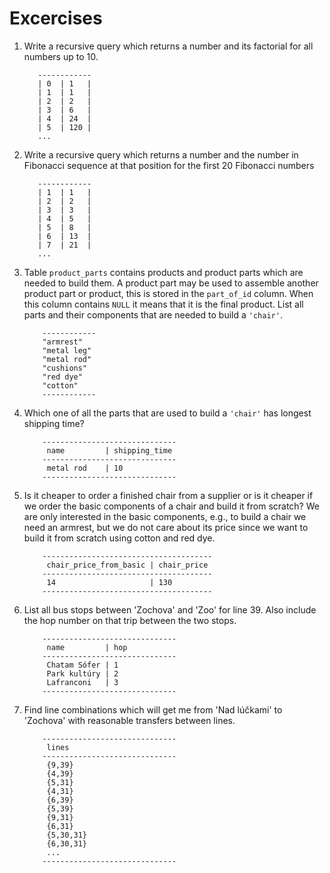 # Excercises

1. Write a recursive query which returns a number and its factorial for all
   numbers up to 10.

   ```
      ------------
      | 0  | 1   |
      | 1  | 1   |
      | 2  | 2   |
      | 3  | 6   |
      | 4  | 24  |
      | 5  | 120 |
      ...
   
   ```

2. Write a recursive query which returns a number and the number in Fibonacci
   sequence at that position for the first 20 Fibonacci numbers

   ```
      ------------
      | 1  | 1   |
      | 2  | 2   |
      | 3  | 3   |
      | 4  | 5   |
      | 5  | 8   |
      | 6  | 13  |
      | 7  | 21  |
      ...
   
   ```

3. Table `product_parts` contains products and product parts which are needed to build them. A product part may be used to assemble another product part or product, this is stored in the `part_of_id` column. When this column contains `NULL` it means that it is the final product. List all parts and their components that are needed to build a `'chair'`.

   ```
       ------------
       "armrest"
       "metal leg"
       "metal rod"
       "cushions"
       "red dye"
       "cotton"
       ------------
   ```

4. Which one of all the parts that are used to build a `'chair'` has longest shipping time?

   ```
       ------------------------------
        name         | shipping_time
       ------------------------------
        metal rod    | 10
       ------------------------------    
   ```

5. Is it cheaper to order a finished chair from a supplier or is it cheaper if we order the basic components of a chair and build it from scratch? We are only interested in the basic components, e.g., to build a chair we need an armrest, but we do not care about its price since we want to build it from scratch using cotton and red dye.

   ```
       --------------------------------------
        chair_price_from_basic | chair_price
       --------------------------------------
        14                     | 130          
       --------------------------------------
   ```

6. List all bus stops between 'Zochova' and 'Zoo' for line 39. Also include the hop number on that trip between the two stops.

   ```
       ------------------------------
        name         | hop
       ------------------------------
        Chatam Sófer | 1
        Park kultúry | 2
        Lafranconi   | 3
       ------------------------------  
   ```

7. Find line combinations which will get me from 'Nad lúčkami' to 'Zochova' with reasonable transfers between lines.

   ```
       ------------------------------
        lines
       ------------------------------
        {9,39}
        {4,39}
        {5,31}
        {4,31}
        {6,39}
        {5,39}
        {9,31}
        {6,31}
        {5,30,31}
        {6,30,31}
        ...
       ------------------------------  
   ```
